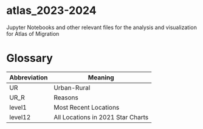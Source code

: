 # atlas_2023-2024
Jupyter Notebooks and other relevant files for the analysis and visualization for Atlas of Migration

# Glossary
Abbreviation | Meaning
--- | ---
UR        | Urban-Rural
UR_R      | Reasons 
level1    | Most Recent Locations
level12   | All Locations in 2021 Star Charts
